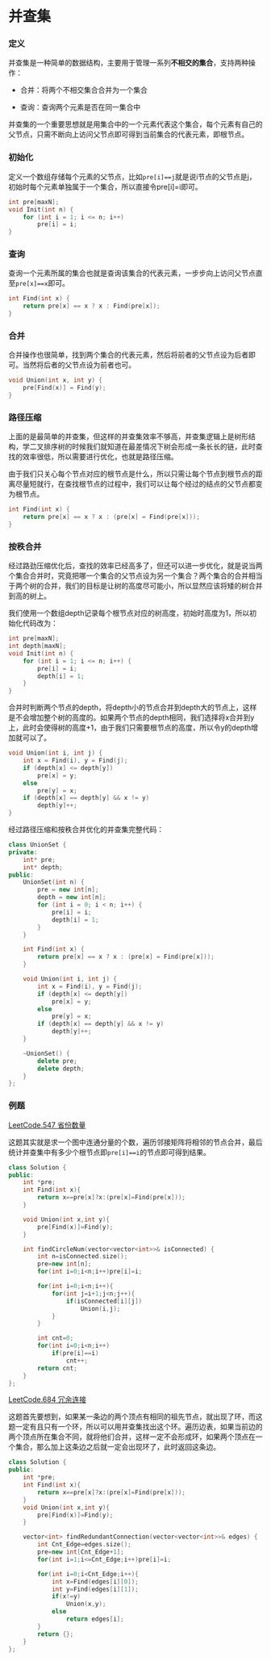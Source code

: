 # 并查集

### 定义

并查集是一种简单的数据结构，主要用于管理一系列**不相交的集合**，支持两种操作：

- 合并：将两个不相交集合合并为一个集合

- 查询：查询两个元素是否在同一集合中

并查集的一个重要思想就是用集合中的一个元素代表这个集合，每个元素有自己的父节点，只需不断向上访问父节点即可得到当前集合的代表元素，即根节点。

### 初始化

定义一个数组存储每个元素的父节点，比如`pre[i]==j`就是说i节点的父节点是j，初始时每个元素单独属于一个集合，所以直接令pre[i]=i即可。

```c++
int pre[maxN];
void Init(int n) {
	for (int i = 1; i <= n; i++) 
		pre[i] = i;
}
```

### 查询

查询一个元素所属的集合也就是查询该集合的代表元素，一步步向上访问父节点直至`pre[x]==x`即可。

```c++
int Find(int x) {
	return pre[x] == x ? x : Find(pre[x]);
}
```

### 合并

合并操作也很简单，找到两个集合的代表元素，然后将前者的父节点设为后者即可。当然将后者的父节点设为前者也可。

```c++
void Union(int x, int y) {
	pre[Find(x)] = Find(y);
}
```

### 路径压缩

上面的是最简单的并查集，但这样的并查集效率不够高，并查集逻辑上是树形结构，学二叉排序树的时候我们就知道在最差情况下树会形成一条长长的链，此时查找的效率很低，所以需要进行优化，也就是路径压缩。

由于我们只关心每个节点对应的根节点是什么，所以只需让每个节点到根节点的距离尽量短就行，在查找根节点的过程中，我们可以让每个经过的结点的父节点都变为根节点。

```c++
int Find(int x) {
	return pre[x] == x ? x : (pre[x] = Find(pre[x]));
}
```

### 按秩合并

经过路劲压缩优化后，查找的效率已经高多了，但还可以进一步优化，就是说当两个集合合并时，究竟把哪一个集合的父节点设为另一个集合？两个集合的合并相当于两个树的合并，我们的目标是让树的高度尽可能小，所以显然应该将矮的树合并到高的树上。

我们使用一个数组depth记录每个根节点对应的树高度，初始时高度为1，所以初始化代码改为：

```c++
int pre[maxN];
int depth[maxN];
void Init(int n) {
	for (int i = 1; i <= n; i++) {
		pre[i] = i;
		depth[i] = 1;
	}
}
```

合并时判断两个节点的depth，将depth小的节点合并到depth大的节点上，这样是不会增加整个树的高度的。如果两个节点的depth相同，我们选择将x合并到y上，此时会使得树的高度+1，由于我们只需要根节点的高度，所以令y的depth增加就可以了。

```c++
void Union(int i, int j) {
	int x = Find(i), y = Find(j);
	if (depth[x] <= depth[y])
		pre[x] = y;
	else
		pre[y] = x;
	if (depth[x] == depth[y] && x != y)
		depth[y]++;
}
```

经过路径压缩和按秩合并优化的并查集完整代码：

```c++
class UnionSet {
private:
	int* pre;
	int* depth;
public:
	UnionSet(int n) {
		pre = new int[n];
		depth = new int[n];
		for (int i = 0; i < n; i++) {
			pre[i] = i;
			depth[i] = 1;
		}
	}

	int Find(int x) {
		return pre[x] == x ? x : (pre[x] = Find(pre[x]));
	}

	void Union(int i, int j) {
		int x = Find(i), y = Find(j);
		if (depth[x] <= depth[y])
			pre[x] = y;
		else
			pre[y] = x;
		if (depth[x] == depth[y] && x != y)
			depth[y]++;
	}

	~UnionSet() {
		delete pre;
		delete depth;
	}
};
```

### 例题

[LeetCode.547 省份数量](https://leetcode-cn.com/problems/number-of-provinces/)

这题其实就是求一个图中连通分量的个数，遍历邻接矩阵将相邻的节点合并，最后统计并查集中有多少个根节点即`pre[i]==i`的节点即可得到结果。

```c++
class Solution {
public:
    int *pre;
    int Find(int x){
        return x==pre[x]?x:(pre[x]=Find(pre[x]));
    }

    void Union(int x,int y){
        pre[Find(x)]=Find(y);
    }

    int findCircleNum(vector<vector<int>>& isConnected) {
        int n=isConnected.size();
        pre=new int[n];
        for(int i=0;i<n;i++)pre[i]=i;

        for(int i=0;i<n;i++){
            for(int j=i+1;j<n;j++){
                if(isConnected[i][j])
                    Union(i,j);
            }
        }

        int cnt=0;
        for(int i=0;i<n;i++)
            if(pre[i]==i)
                cnt++;
        return cnt;
    }
};
```

[LeetCode.684 冗余连接](https://leetcode-cn.com/problems/redundant-connection/)

这题首先要想到，如果某一条边的两个顶点有相同的祖先节点，就出现了环，而这题一定有且只有一个环，所以可以用并查集找出这个环。遍历边表，如果当前边的两个顶点所在集合不同，就将他们合并，这样一定不会形成环，如果两个顶点在一个集合，那么加上这条边之后就一定会出现环了，此时返回这条边。

```c++
class Solution {
public:
    int *pre;
    int Find(int x){
        return x==pre[x]?x:(pre[x]=Find(pre[x]));
    }
    void Union(int x,int y){
        pre[Find(x)]=Find(y);
    }

    vector<int> findRedundantConnection(vector<vector<int>>& edges) {
        int Cnt_Edge=edges.size();
        pre=new int[Cnt_Edge+1];
        for(int i=1;i<=Cnt_Edge;i++)pre[i]=i;

        for(int i=0;i<Cnt_Edge;i++){
            int x=Find(edges[i][0]);
            int y=Find(edges[i][1]);
            if(x!=y)
                Union(x,y);
            else
                return edges[i];
        }
        return {};
    }
};
```

